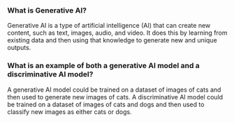 ### What is Generative AI?

Generative AI is a type of artificial intelligence (AI) that can create new content, such as text, images, audio, and video. It does 
this by learning from existing data and then using that knowledge to generate new and unique outputs.

### What is an example of both a generative AI model and a discriminative AI model?

A generative AI model could be trained on a dataset of images of cats and then used to generate new images of cats. A discriminative AI 
model could be trained on a dataset of images of cats and dogs and then used to classify new images as either cats or dogs.

###
